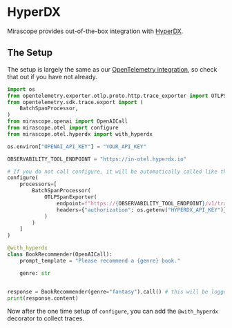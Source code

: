 # HyperDX

Mirascope provides out-of-the-box integration with [HyperDX](https://www.hyperdx.io).

## The Setup

The setup is largely the same as our [OpenTelemetry integration](https://docs.mirascope.io/latest/integrations/opentelemetry/hyperdx), so check that out if you have not already.

```python
import os
from opentelemetry.exporter.otlp.proto.http.trace_exporter import OTLPSpanExporter
from opentelemetry.sdk.trace.export import (
    BatchSpanProcessor,
)
from mirascope.openai import OpenAICall
from mirascope.otel import configure
from mirascope.otel.hyperdx import with_hyperdx

os.environ["OPENAI_API_KEY"] = "YOUR_API_KEY"

OBSERVABILITY_TOOL_ENDPOINT = "https://in-otel.hyperdx.io"

# If you do not call configure, it will be automatically called like this for the first time
configure(
    processors=[
        BatchSpanProcessor(
            OTLPSpanExporter(
                endpoint=f"https://{OBSERVABILITY_TOOL_ENDPOINT}/v1/traces",
                headers={"authorization": os.getenv("HYPERDX_API_KEY")},
            )
        )
    ]
)

@with_hyperdx
class BookRecommender(OpenAICall):
    prompt_template = "Please recommend a {genre} book."

    genre: str


response = BookRecommender(genre="fantasy").call() # this will be logged to HyperDX
print(response.content)
```

Now after the one time setup of `configure`, you can add the `@with_hyperdx` decorator to collect traces.
